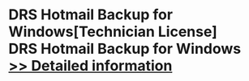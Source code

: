 # DRS Hotmail Backup for Windows[Technician License]<br />DRS Hotmail Backup for Windows<br />[>> Detailed information](https://secure.shareit.com/shareit/product.html?productid=301004318&affiliateid=200057808)